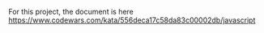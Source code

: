 
For this project, the document is here https://www.codewars.com/kata/556deca17c58da83c00002db/javascript